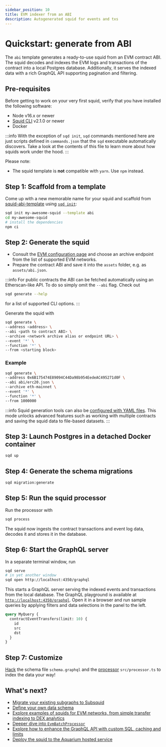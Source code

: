 ```yaml
---
sidebar_position: 10
title: EVM indexer from an ABI
description: Autogenerated squid for events and txs
---
```


# Quickstart: generate from ABI

The `abi` template generates a ready-to-use squid from an EVM contract ABI. The squid decodes and indexes the EVM logs and transactions of the contract into a local Postgres database. Additionally, it serves the indexed data with a rich GraphQL API supporting pagination and filtering.

## Pre-requisites

Before getting to work on your very first squid, verify that you have installed the following software: 

- Node v16.x or newer
- [Squid CLI](/squid-cli/installation) v2.1.0 or newer
- Docker

:::info
With the exception of `sqd init`, `sqd` commands mentioned here are just scripts defined in `commands.json` that the `sqd` executable automatically discovers. Take a look at the contents of this file to learn more about how squids work under the hood.
:::

Please note:
- The squid template is **not** compatible with `yarn`. Use `npm` instead.

## Step 1: Scaffold from a template 

Come up with a new memorable name for your squid and scaffold from [squid-abi-template](https://github.com/subsquid/squid-abi-template)
using [`sqd init`](/squid-cli/init):

```bash
sqd init my-awesome-squid --template abi
cd my-awesome-squid
# install the dependencies
npm ci
```

##  Step 2: Generate the squid

- Consult the [EVM configuration page](/evm-indexing/configuration) and choose an archive endpoint from the list of supported EVM networks.
- Prepare the contract ABI and save it into the `assets` folder, e.g. as `assets/abi.json`.

:::info
For public contracts the ABI can be fetched automatically using an Etherscan-like API. To do so simply omit the `--abi` flag. Check out
```sh
sqd generate --help
```
for a list of supported CLI options.
:::

Generate the squid with
```bash
sqd generate \
--address <address> \
--abi <path to contract ABI> \
--archive <network archive alias or endpoint URL> \
--event '*' \
--function '*' \
--from <starting block>
```

### Example

```bash
sqd generate \
--address 0x6B175474E89094C44Da98b954EedeAC495271d0F \
--abi abi/erc20.json \
--archive eth-mainnet \
--event '*' \
--function '*' \
--from 1000000
```

:::info
Squid generation tools can also be [configured with YAML files](/basics/squid-gen/). This mode unlocks advanced features such as working with multiple contracts and saving the squid data to file-based datasets.
:::

## Step 3: Launch Postgres in a detached Docker container

```bash
sqd up
```

## Step 4: Generate the schema migrations

```bash
sqd migration:generate
```

## Step 5: Run the squid processor

Run the processor with
```bash
sqd process
```

The squid now ingests the contract transactions and event log data, decodes it and stores it in the database.

## Step 6: Start the GraphQL server

In a separate terminal window, run

```bash
sqd serve
# in yet another window
sqd open http://localhost:4350/graphql
```

This starts a GraphQL server serving the indexed events and transactions from the local database. The GraphQL playground is available at [`http://localhost:4350/graphql`](http://localhost:4350/graphql). Open it in a browser and run sample queries by applying filters and data selections in the panel to the left.

```graphql
query MyQuery {
  contractEventTransfers(limit: 10) {
    id
    src
    dst
  }
}
```

## Step 7: Customize

[Hack](/basics/squid-development) the schema file `schema.graphql` and the [processor](/evm-indexing) `src/processor.ts` to index the data your way!

## What's next?

- [Migrate your existing subgraphs to Subsquid](/migrate/migrate-subgraph)
- [Define your own data schema](/basics/schema-file)
- [Explore examples of squids for EVM networks, from simple transfer indexing to DEX analytics](/examples/#evm-processor)
- [Deeper dive into `EvmBatchProcessor`](/evm-indexing)
- [Explore how to enhance the GraphQL API with custom SQL, caching and limits](/graphql-api)
- [Deploy the squid to the Aquarium hosted service](/deploy-squid)
